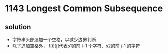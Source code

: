 # 1143 Longest Common Subsequence
[]()

## solution

- 字符串头部追加一个空格，以减少边界判断
- 除了追加空格外， f[i][j]代表s1的前 i-1 个字符、s2的前 j-1 的字符

```python

```
